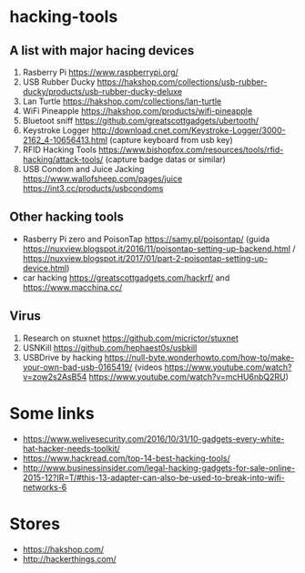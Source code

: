 # hacking-tools

## A list with major hacing devices

1. Rasberry Pi https://www.raspberrypi.org/
2. USB Rubber Ducky https://hakshop.com/collections/usb-rubber-ducky/products/usb-rubber-ducky-deluxe
3. Lan Turtle https://hakshop.com/collections/lan-turtle
3. WiFi Pineapple https://hakshop.com/products/wifi-pineapple
4. Bluetoot sniff https://github.com/greatscottgadgets/ubertooth/
5. Keystroke Logger http://download.cnet.com/Keystroke-Logger/3000-2162_4-10656413.html (capture keyboard from usb key)
6. RFID Hacking Tools https://www.bishopfox.com/resources/tools/rfid-hacking/attack-tools/ (capture badge datas or similar)
7. USB Condom and Juice Jacking https://www.wallofsheep.com/pages/juice https://int3.cc/products/usbcondoms

## Other hacking tools 

* Rasberry Pi zero and PoisonTap https://samy.pl/poisontap/ (guida https://nuxview.blogspot.it/2016/11/poisontap-setting-up-backend.html / https://nuxview.blogspot.it/2017/01/part-2-poisontap-setting-up-device.html)
* car hacking https://greatscottgadgets.com/hackrf/ and https://www.macchina.cc/


## Virus

1. Research on stuxnet https://github.com/micrictor/stuxnet
2. USNKill https://github.com/hephaest0s/usbkill
3. USBDrive by hacking https://null-byte.wonderhowto.com/how-to/make-your-own-bad-usb-0165419/ (videos https://www.youtube.com/watch?v=zow2s2AsB54 https://www.youtube.com/watch?v=mcHU6nbQ2RU)





# Some links

- https://www.welivesecurity.com/2016/10/31/10-gadgets-every-white-hat-hacker-needs-toolkit/
- https://www.hackread.com/top-14-best-hacking-tools/
- http://www.businessinsider.com/legal-hacking-gadgets-for-sale-online-2015-12?IR=T/#this-13-adapter-can-also-be-used-to-break-into-wifi-networks-6


# Stores

- https://hakshop.com/
- http://hackerthings.com/
